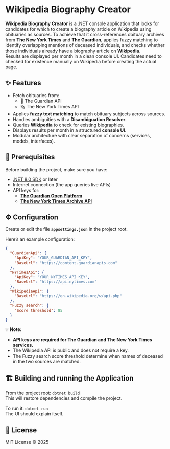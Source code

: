 Wikipedia Biography Creator
===========================

**Wikipedia Biography Creator** is a .NET console application that looks for candidates for which to create a biography article on Wikipedia using obituaries as sources. To achieve that it cross-references obituary archives from **The New York Times** and **The Guardian**, applies fuzzy matching to identify overlapping mentions of deceased individuals, and checks whether those individuals already have a biography article on **Wikipedia**.<br>
Results are displayed per month in a clean console UI. Candidates need to checked for existence manually on Wikipedia before creating the actual page.

## ✨ Features
- Fetch obituaries from:
  - 📰 The Guardian API  
  - 🗞️ The New York Times API    
- Applies **fuzzy text matching** to match obituary subjects across sources.    
- Handles ambiguities with a **Disambiguation Resolver**.    
- Queries **Wikipedia** to check for existing biographies.    
- Displays results per month in a structured **console UI**.    
- Modular architecture with clear separation of concerns (services, models, interfaces).


## 🧱 Prerequisites

Before building the project, make sure you have:

- [.NET 8.0 SDK](https://dotnet.microsoft.com/en-us/download/dotnet/8.0) or later  
- Internet connection (the app queries live APIs)  
- API keys for:
  - **[The Guardian Open Platform](https://open-platform.theguardian.com/access/)**
  - **[The New York Times Archive API](https://developer.nytimes.com/apis)**

## ⚙️ Configuration

Create or edit the file **`appsettings.json`** in the project root.

Here’s an example configuration:

```json
{
  "GuardianApi": {
    "ApiKey": "YOUR_GUARDIAN_API_KEY",
    "BaseUrl": "https://content.guardianapis.com"
  },
  "NYTimesApi": {
    "ApiKey": "YOUR_NYTIMES_API_KEY",
    "BaseUrl": "https://api.nytimes.com"
  },
  "WikipediaApi": {
    "BaseUrl": "https://en.wikipedia.org/w/api.php"
  },
  "Fuzzy search": {
    "Score threshold": 85
  }
}
```

💡 **Note:**
- **API keys are required for The Guardian and The New York Times services.**
- The Wikipedia API is public and does not require a key.
- The Fuzzy search score threshold determine when names of deceased in the two sources are matched.

## 🏗️ Building and running the Application

From the project root:
`
dotnet build
`<br>
This will restore dependencies and compile the project.

To run it:
`
dotnet run
`<br>
The UI should explain itself.

## 🪪 License

MIT License © 2025
